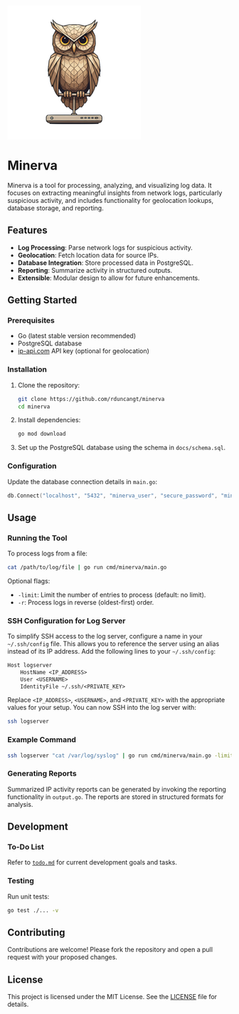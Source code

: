 <!-- markdownlint-disable MD041 -->

![Minerva Logo](minerva_300px.png)

# Minerva

Minerva is a tool for processing, analyzing, and visualizing log data. It focuses on extracting meaningful insights from network logs, particularly suspicious activity, and includes functionality for geolocation lookups, database storage, and reporting.

## Features

- **Log Processing**: Parse network logs for suspicious activity.
- **Geolocation**: Fetch location data for source IPs.
- **Database Integration**: Store processed data in PostgreSQL.
- **Reporting**: Summarize activity in structured outputs.
- **Extensible**: Modular design to allow for future enhancements.

## Getting Started

### Prerequisites

- Go (latest stable version recommended)
- PostgreSQL database
- [ip-api.com](https://ip-api.com) API key (optional for geolocation)

### Installation

1. Clone the repository:

   ```bash
   git clone https://github.com/rduncangt/minerva
   cd minerva
   ```

2. Install dependencies:

   ```bash
   go mod download
   ```

3. Set up the PostgreSQL database using the schema in `docs/schema.sql`.

### Configuration

Update the database connection details in `main.go`:

```go
db.Connect("localhost", "5432", "minerva_user", "secure_password", "minerva")
```

## Usage

### Running the Tool

To process logs from a file:

```bash
cat /path/to/log/file | go run cmd/minerva/main.go
```

Optional flags:

- `-limit`: Limit the number of entries to process (default: no limit).
- `-r`: Process logs in reverse (oldest-first) order.

### SSH Configuration for Log Server

To simplify SSH access to the log server, configure a name in your `~/.ssh/config` file. This allows you to reference the server using an alias instead of its IP address. Add the following lines to your `~/.ssh/config`:

```plaintext
Host logserver
    HostName <IP_ADDRESS>
    User <USERNAME>
    IdentityFile ~/.ssh/<PRIVATE_KEY>
```

Replace `<IP_ADDRESS>`, `<USERNAME>`, and `<PRIVATE_KEY>` with the appropriate values for your setup. You can now SSH into the log server with:

```bash
ssh logserver
```

### Example Command

```bash
ssh logserver "cat /var/log/syslog" | go run cmd/minerva/main.go -limit 50
```

### Generating Reports

Summarized IP activity reports can be generated by invoking the reporting functionality in `output.go`. The reports are stored in structured formats for analysis.

## Development

### To-Do List

Refer to [`todo.md`](./todo.md) for current development goals and tasks.

### Testing

Run unit tests:

```bash
go test ./... -v
```

## Contributing

Contributions are welcome! Please fork the repository and open a pull request with your proposed changes.

## License

This project is licensed under the MIT License. See the [LICENSE](./LICENSE) file for details.
